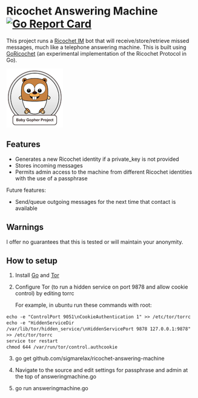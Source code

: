 # Ricochet Answering Machine [![Go Report Card](https://goreportcard.com/badge/github.com/sigmarelax/ricochet-answering-machine)](https://goreportcard.com/report/github.com/sigmarelax/ricochet-answering-machine)

This project runs a [Ricochet IM](https://ricochet.im) bot that will receive/store/retrieve missed messages, much like a telephone answering machine. This is built using [GoRicochet](https://github.com/s-rah/go-ricochet) (an experimental implementation of the Ricochet Protocol in Go).

[![baby-gopher](https://raw.githubusercontent.com/drnic/babygopher-site/gh-pages/images/babygopher-badge.png)](http://www.babygopher.org)

## Features

* Generates a new Ricochet identity if a private_key is not provided
* Stores incoming messages
* Permits admin access to the machine from different Ricochet identities with the use of a passphrase

Future features:
* Send/queue outgoing messages for the next time that contact is available

## Warnings

I offer no guarantees that this is tested or will maintain your anonymity.

## How to setup

1. Install [Go](https://golang.org/doc/install) and [Tor](https://torproject.org/download)

2. Configure Tor (to run a hidden service on port 9878 and allow cookie control) by editing torrc

    For example, in ubuntu run these commands with root:
```
echo -e "ControlPort 9051\nCookieAuthentication 1" >> /etc/tor/torrc
echo -e "HiddenServiceDir /var/lib/tor/hidden_service/\nHiddenServicePort 9878 127.0.0.1:9878" >> /etc/tor/torrc
service tor restart
chmod 644 /var/run/tor/control.authcookie
```

3. go get github.com/sigmarelax/ricochet-answering-machine

4. Navigate to the source and edit settings for passphrase and admin at the top of answeringmachine.go

5. go run answeringmachine.go
